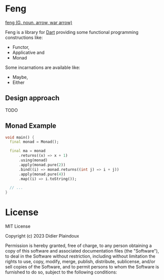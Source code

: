 # Feng

[feng (G. noun. arrow, war arrow)](https://www.elfdict.com/w/arrow%2C_war_arrow?include_old=1)

Feng is a library for [Dart](https://dart.dev) providing some functional programming constructions like:

- Functor,
- Applicative and
- Monad

Some incarnations are available like:

- Maybe,
- Either

## Design approach

TODO

## Monad Example

```dart
void main() {
  final monad = Monad();

  final ma = monad
      .returns((x) => x + 1)
      .using(monad)
      .apply(monad.pure(2))
      .bind((i) => monad.returns((int j) => i + j))
      .apply(monad.pure(4))
      .map((i) => i.toString());

  // ...
}
```

# License

MIT License

Copyright (c) 2023 Didier Plaindoux

Permission is hereby granted, free of charge, to any person obtaining a copy of this software and associated
documentation files (the "Software"), to deal in the Software without restriction, including without limitation the
rights to use, copy, modify, merge, publish, distribute, sublicense, and/or sell copies of the Software, and to permit
persons to whom the Software is furnished to do so, subject to the following conditions:
